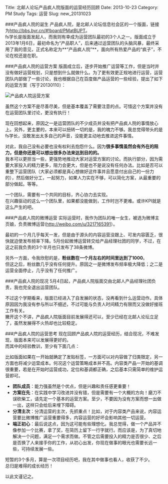 Title: 北邮人论坛产品疯人院版面的运营经历回顾
Date: 2013-10-23
Category: PM Study
Tags: 运营
Slug: new_20131023


###产品疯人院的诞生
产品疯人院，是北邮人论坛信息社会区的一个版面，链接为<http://bbs.byr.cn/#!board/PMatBUPT>。  
fs学长是版面发起人，而我则有幸成为运营团队最初的3个人之一。版面成立于2013年1月6日，最初命名为“产品职人”，后来通过运营团队的头脑风暴，最终采用了我的意见，正式名称定为**“产品疯人院”**，面向所有热爱产品的“疯子”，不论在校还是在职。  

###产品疯人院的运营方案
版面成立后，逐步开始推广运营等工作，但是当时并没有做好运营规划，只是想到什么就做什么。为了更有效更正规地进行运营，运营团队内部做了一些讨论，我也根据自己在百度做产品运营的一些经验，提出了如下的运营方案（写于20130110）：

![产品疯人院运营方案](https://lh6.googleusercontent.com/-G1jdJ9UzbGE/UmYP_J_JClI/AAAAAAAAAGs/_ZMv-u3B3ic/w1044-h543-no/20130110%25E4%25BA%25A7%25E5%2593%2581%25E7%2589%2588%25E9%259D%25A2%25E8%25BF%2590%25E8%2590%25A5.jpg)

虽然这个方案不是尽善尽美，但是基本覆盖了需要注意的点。可惜这个方案并没有在运营团队里讨论，更没有执行！  

现在回想起来，原因之一是运营团队的不少成员并没有把产品疯人院的事情放心上。另外，更主要的，本来可以扭转一切的是，我的魄力不够。我总觉得带头的是fs学长，没敢发出太多自己的声音，没能更主动地去推进这件事情。  

对此，我自己没有必要也没有权利去抱怨什么。因为**很多事情虽然会有外在的阻力，但是你还是可以想出很多办法来达到目的的。**  
我本可以更担当一些，更强势地推动大家对运营方案的讨论。而执行部分，因为需要大家投入的精力更多，阻力会更大，但是也不是说没有任何办法。比如是否可以重整下运营团队（大家必须都是真心想做好这件事并且愿意付出自己的一份力的），然后做好分工，一起努力，如果人力实在不够，可以简化方案，从最重要的部分做起。等等。  

一个团队，需要有一个共同的目标，齐心协力去实现。  
在兴趣驱动的这么一个团队里，如果都没能做到，工作时岂不更难。或许KPI就是这么产生的吧。  

###产品疯人院的微博运营
实际运营时，我作为团队的唯一女生，被选为微博主页娘，负责微博运营(<http://weibo.com/u/3217165391>）。  

最初的一个月几乎每天一发，但是由于源头的内容运营没跟上、可发内容匮乏，很快就迫使发布频率下降。5月份起微博运营转交给产品经理社团的同学，不过，在这之前我负责的3个半月也只发布了38条微博。  

另外一方面，令我欣慰的是，**粉丝数在一个月左右的时间里达到了1000**。  
但这之后，粉丝数几乎没有任何提升。原因之一是微博发布频率极大降低；之二是运营全面停止，几乎没有了任何推广。  

###产品疯人院的现况
5月4日起，产品疯人院版面交由北邮人产品经理社团负责，我也完全退出运营团队。  

不过这个学期看来，版面已经进入了自发展的状态，没再看到什么运营动作。具体原因因为我没有参与所以不细述，不过可能与负责人时间精力有限而又没做好接班工作有关。  
撇开这个不讲，产品疯人院版面目前发展得还可以，至少已经在北邮人论坛立足了，虽然发展得不火热却也比较稳定。  



###产品疯人院的运营思考
现在回顾产品疯人院的运营经历，结合现况，不难发现，版面本来可以发展得更好的。  
而其中的经验教训，至少有下面几点：

比如版面如果在一开始就确定了发贴标签，一方面可以对内容做了归类限定，另一方面也将减少运营成本。何况这个运营策略成本并不高。内容类产品一开始的基调很重要，若是在开始时运营成功，定位和基调都正确，之后基本只需简单的维护运营即可。

* **团队成员**：能力强虽然是个优点，但是兴趣和责任感更重要！
* **方案在先**：在实践中学习改进并没有错，但是需要有一个大概的方向！磨刀不误砍柴工，请先定一个基本的运营方案。至少，不要因为没有方案而想一出做一出，这样只会给后来埋下障碍。
* **分清主次**：分清运营的主次，先抓重点！比如，对于内容类产品来说，内容运营要比微博推广运营重要得多，内容运营的好坏会影响其他一切运营。
* **端正初心**：最后说这点，因为这可能有些理想化。我总觉得，做一个产品并不像参加一个比赛，拿了奖，在简历上留下一行字就行。而应该是，为了真切地解决一个问题，满足一个需求而做。不管之后需要投入的精力是否很少、之后是否换了人来接手你的工作，从初心出发，你现在做事的眼光也需要长远一些，可持续发展一些。

短暂的3个多月，算是一次项目经历吧，我在其中做事也看人，收获了不少。  
总归是难得的成长经历！

以此文谨记之。